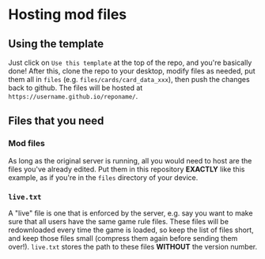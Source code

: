 # Hosting mod files
## Using the template
Just click on `Use this template` at the top of the repo, and you're basically done! After this, clone the repo to your desktop, modify files as needed, put them all in `files` (e.g. `files/cards/card_data_xxx`), then push the changes back to github. The files will be hosted at `https://username.github.io/reponame/`.
## Files that you need
### Mod files
As long as the original server is running, all you would need to host are the files you've already edited. Put them in this repository **EXACTLY** like this example, as if you're in the `files` directory of your device.
### `live.txt`
A "live" file is one that is enforced by the server, e.g. say you want to make sure that all users have the same game rule files. These files will be redownloaded every time the game is loaded, so keep the list of files short, and keep those files small (compress them again before sending them over!). `live.txt` stores the path to these files **WITHOUT** the version number.
